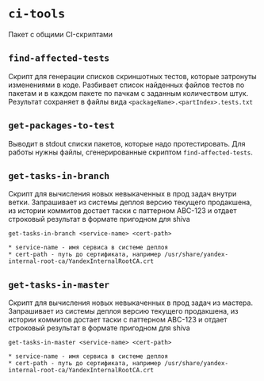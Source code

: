 # `ci-tools`

Пакет с общими CI-скриптами

## `find-affected-tests`
Скрипт для генерации списков скриншотных тестов, которые затронуты изменениями в коде. Разбивает список найденных файлов тестов по пакетам и в каждом пакете по пачкам с заданным количеством штук. Результат сохраняет в файлы вида `<packageName>.<partIndex>.tests.txt`

## `get-packages-to-test`
Выводит в stdout списки пакетов, которые надо протестировать. Для работы нужны файлы, сгенерированные скриптом `find-affected-tests`.

## `get-tasks-in-branch`
Скрипт для вычисления новых невыкаченных в прод задач внутри ветки. Запрашивает из системы деплоя версию текущего продакшена, из истории коммитов достает таски с паттерном ABC-123 и отдает строковый результат в формате пригодном для shiva

```
get-tasks-in-branch <service-name> <cert-path>

* service-name - имя сервиса в системе деплоя
* cert-path - путь до сертификата, например /usr/share/yandex-internal-root-ca/YandexInternalRootCA.crt

```

## `get-tasks-in-master`
Скрипт для вычисления новых невыкаченных в прод задач из мастера. Запрашивает из системы деплоя версию текущего продакшена, из истории коммитов достает таски с паттерном ABC-123 и отдает строковый результат в формате пригодном для shiva

```
get-tasks-in-master <service-name> <cert-path>

* service-name - имя сервиса в системе деплоя
* cert-path - путь до сертификата, например /usr/share/yandex-internal-root-ca/YandexInternalRootCA.crt

```

